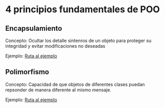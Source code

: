 # 4 principios fundamentales de POO

## Encapsulamiento

Concepto: Ocultar los detalle sintenros de un objeto para proteger su integridad y evitar modificaciones no deseadas

Ejemplo: [Ruta al ejemplo](encapsulamiento.py)

## Polimorfismo

Concepto: Capacidad de que objetos de diferentes clases puedan repsonder de manera diferente al mismo mensaje.

Ejemplo: [Ruta al ejemplo](polimorfismo.py)
